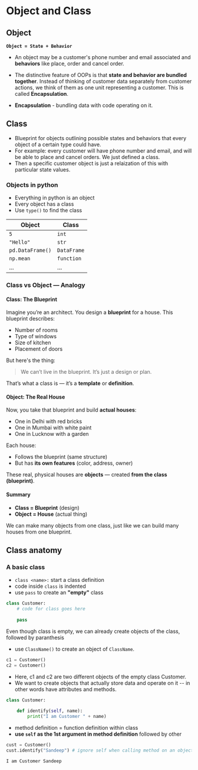 # Object and Class

## Object


**`Object = State + Behavior`**

* An object may be a customer's phone number and email associated and **behaviors** like place, order and cancel order.

* The distinctive feature of OOPs is that **state and behavior are bundled together**. Instead of thinking of customer data separately from customer actions, we think of them as one unit representing a customer. This is called **Encapsulation**.
* **Encapsulation** - bundling data with code operating on it.

## Class
* Blueprint for objects outlining possible states and behaviors that every object of a certain type could have.
* For example: every customer will have phone number and email, and will be able to place and cancel orders. We just defined a class.
* Then a specific customer object is just a relaization of this with particular state values.

### Objects in python
* Everything in python is an object
* Every object has a class
* Use `type()` to find the class

|Object|Class|
|---|---|
|`5`|`int`|
|`"Hello"`|`str`|
|`pd.DataFrame()`|`DataFrame`|
|`np.mean`|`function`|
|...|...|


### Class vs Object — Analogy
#### Class: The Blueprint
Imagine you’re an architect. You design a **blueprint** for a house.
This blueprint describes:
* Number of rooms
* Type of windows
* Size of kitchen
* Placement of doors

But here's the thing:

> We can’t live in the blueprint.
It’s just a design or plan.

That’s what a class is — it’s a **template** or **definition**.

#### Object: The Real House
Now, you take that blueprint and build **actual houses**:
* One in Delhi with red bricks
* One in Mumbai with white paint
* One in Lucknow with a garden

Each house:
* Follows the blueprint (same structure)
* But has **its own features** (color, address, owner)

These real, physical houses are **objects** — created **from the class (blueprint)**.

#### Summary
* **Class = Blueprint** (design)
* **Object = House** (actual thing)


We can make many objects from one class, just like we can build many houses from one blueprint.

## Class anatomy

### A basic class
* `class <name>:` start a class definition
* code inside `class` is indented
* use `pass` to create an **"empty"** class


```python
class Customer:
    # code for class goes here
    
    pass
```

Even though class is empty, we can already create objects of the class, followed by paranthesis
* use `ClassName()` to create an object of `ClassName`.


```python
c1 = Customer()
c2 = Customer()
```

* Here, c1 and c2 are two different objects of the empty class Customer.
* We want to create objects that actually store data and operate on it -- in other words have attributes and methods.


```python
class Customer:
    
    def identify(self, name):
        print("I am Customer " + name)
```

* method definition = function definition within class
* **use `self` as the 1st argument in method definition** followed by other


```python
cust = Customer()
cust.identify("Sandeep") # ignore self when calling method on an object
```

    I am Customer Sandeep
    
